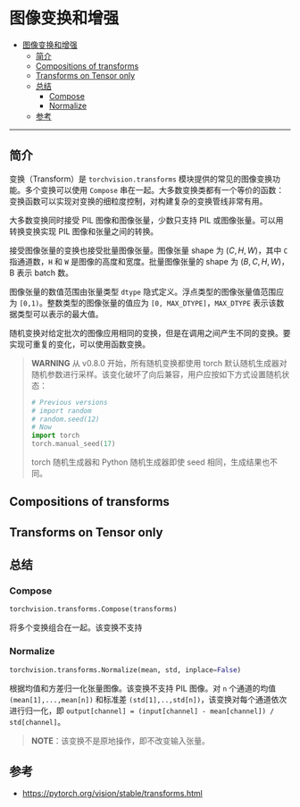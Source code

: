 # 图像变换和增强

- [图像变换和增强](#图像变换和增强)
  - [简介](#简介)
  - [Compositions of transforms](#compositions-of-transforms)
  - [Transforms on Tensor only](#transforms-on-tensor-only)
  - [总结](#总结)
    - [Compose](#compose)
    - [Normalize](#normalize)
  - [参考](#参考)

***

## 简介

变换（Transform）是 `torchvision.transforms` 模块提供的常见的图像变换功能。多个变换可以使用 `Compose` 串在一起。大多数变换类都有一个等价的函数：变换函数可以实现对变换的细粒度控制，对构建复杂的变换管线非常有用。

大多数变换同时接受 PIL 图像和图像张量，少数只支持 PIL 或图像张量。可以用转换变换实现 PIL 图像和张量之间的转换。

接受图像张量的变换也接受批量图像张量。图像张量 shape 为 $(C, H, W)$，其中 `C` 指通道数，`H` 和 `W` 是图像的高度和宽度。批量图像张量的 shape 为 $(B, C, H, W)$，B 表示 batch 数。

图像张量的数值范围由张量类型 `dtype` 隐式定义。浮点类型的图像张量值范围应为 `[0,1)`。整数类型的图像张量的值应为 `[0, MAX_DTYPE]`，`MAX_DTYPE` 表示该数据类型可以表示的最大值。

随机变换对给定批次的图像应用相同的变换，但是在调用之间产生不同的变换。要实现可重复的变化，可以使用函数变换。

> **WARNING**
> 从 v0.8.0 开始，所有随机变换都使用 torch 默认随机生成器对随机参数进行采样。该变化破坏了向后兼容，用户应按如下方式设置随机状态：
> ```python
> # Previous versions
> # import random
> # random.seed(12)
> # Now
> import torch
> torch.manual_seed(17)
> ```
> torch 随机生成器和 Python 随机生成器即使 seed 相同，生成结果也不同。

## Compositions of transforms

## Transforms on Tensor only



## 总结

### Compose

```python
torchvision.transforms.Compose(transforms)
```

将多个变换组合在一起。该变换不支持

### Normalize

```python
torchvision.transforms.Normalize(mean, std, inplace=False)
```

根据均值和方差归一化张量图像。该变换不支持 PIL 图像。对 `n` 个通道的均值 `(mean[1],...,mean[n])` 和标准差 `(std[1],..,std[n])`，该变换对每个通道依次进行归一化，即 `output[channel] = (input[channel] - mean[channel]) / std[channel]`。

> **NOTE**：该变换不是原地操作，即不改变输入张量。

## 参考

- https://pytorch.org/vision/stable/transforms.html
